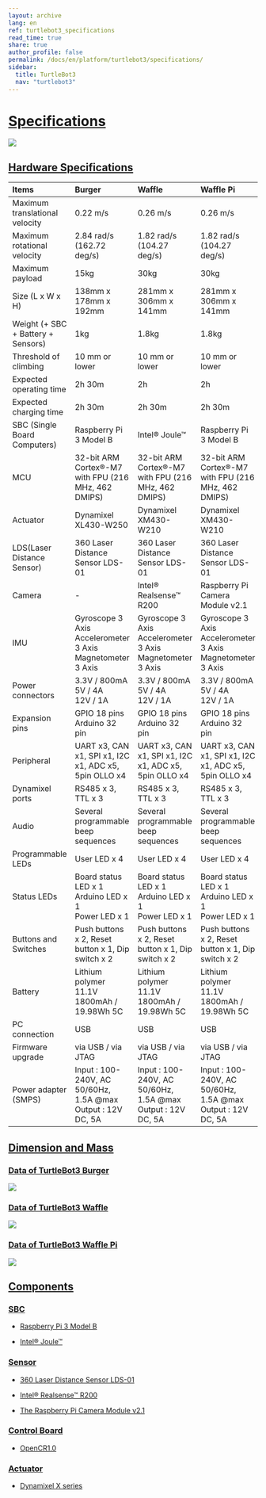 ```yaml
---
layout: archive
lang: en
ref: turtlebot3_specifications
read_time: true
share: true
author_profile: false
permalink: /docs/en/platform/turtlebot3/specifications/
sidebar:
  title: TurtleBot3
  nav: "turtlebot3"
---
```


<div style="counter-reset: h1 3"></div>

# [Specifications](#specifications)

![](/assets/images/platform/turtlebot3/hardware_setup/turtlebot3_models.png)

## [Hardware Specifications](#hardware-specifications)

| Items                              | Burger                                                              | Waffle                                                              | Waffle Pi                                                           |
| :--------------------------------- | :------------------------------------------------------------------ | :------------------------------------------------------------------ | :------------------------------------------------------------------ |
| Maximum translational velocity     | 0.22 m/s                                                            | 0.26 m/s                                                            | 0.26 m/s                                                            |
| Maximum rotational velocity        | 2.84 rad/s (162.72 deg/s)                                           | 1.82 rad/s (104.27 deg/s)                                           | 1.82 rad/s (104.27 deg/s)                                           |
| Maximum payload                    | 15kg                                                                | 30kg                                                                | 30kg                                                                |
| Size (L x W x H)                   | 138mm x 178mm x 192mm                                               | 281mm x 306mm x 141mm                                               | 281mm x 306mm x 141mm                                               |
| Weight (+ SBC + Battery + Sensors) | 1kg                                                                 | 1.8kg                                                               | 1.8kg                                                               |
| Threshold of climbing              | 10 mm or lower                                                      | 10 mm or lower                                                      | 10 mm or lower                                                      |
| Expected operating time            | 2h 30m                                                              | 2h                                                                  | 2h                                                                  |
| Expected charging time             | 2h 30m                                                              | 2h 30m                                                              | 2h 30m                                                              |
| SBC (Single Board Computers)       | Raspberry Pi 3 Model B    | Intel® Joule™                                    | Raspberry Pi 3 Model B               |
| MCU                                | 32-bit ARM Cortex®-M7 with FPU (216 MHz, 462 DMIPS)                 | 32-bit ARM Cortex®-M7 with FPU (216 MHz, 462 DMIPS)                 | 32-bit ARM Cortex®-M7 with FPU (216 MHz, 462 DMIPS)                 |
|Actuator                            | Dynamixel XL430-W250         | Dynamixel XM430-W210   |   Dynamixel XM430-W210                 |
|LDS(Laser Distance Sensor)          | 360 Laser Distance Sensor LDS-01 | 360 Laser Distance Sensor LDS-01 | 360 Laser Distance Sensor LDS-01 |
|Camera                              |              -               | Intel® Realsense™ R200 | Raspberry Pi Camera Module v2.1|
| IMU                                | Gyroscope 3 Axis<br />Accelerometer 3 Axis<br />Magnetometer 3 Axis | Gyroscope 3 Axis<br />Accelerometer 3 Axis<br />Magnetometer 3 Axis | Gyroscope 3 Axis<br />Accelerometer 3 Axis<br />Magnetometer 3 Axis |
| Power connectors                   | 3.3V / 800mA<br />5V / 4A<br />12V / 1A                             | 3.3V / 800mA<br />5V / 4A<br />12V / 1A                             | 3.3V / 800mA<br />5V / 4A<br />12V / 1A                             |
| Expansion pins                     | GPIO 18 pins<br />Arduino 32 pin                                    | GPIO 18 pins<br />Arduino 32 pin                                    | GPIO 18 pins<br />Arduino 32 pin                                    |
| Peripheral                         | UART x3, CAN x1, SPI x1, I2C x1, ADC x5, 5pin OLLO x4               | UART x3, CAN x1, SPI x1, I2C x1, ADC x5, 5pin OLLO x4               | UART x3, CAN x1, SPI x1, I2C x1, ADC x5, 5pin OLLO x4               |
| Dynamixel ports                    | RS485 x 3, TTL x 3                                                  | RS485 x 3, TTL x 3                                                  | RS485 x 3, TTL x 3                                                  |
| Audio                              | Several programmable beep sequences                                 | Several programmable beep sequences                                 | Several programmable beep sequences                                 |
| Programmable LEDs                  | User LED x 4                                                        | User LED x 4                                                        | User LED x 4                                                        |
| Status LEDs                        | Board status LED x 1<br />Arduino LED x 1<br />Power LED x 1        | Board status LED x 1<br />Arduino LED x 1<br />Power LED x 1        | Board status LED x 1<br />Arduino LED x 1<br />Power LED x 1        |
| Buttons and Switches               | Push buttons x 2, Reset button x 1, Dip switch x 2                  | Push buttons x 2, Reset button x 1, Dip switch x 2                  | Push buttons x 2, Reset button x 1, Dip switch x 2                  |
| Battery                            | Lithium polymer 11.1V 1800mAh / 19.98Wh 5C                          | Lithium polymer 11.1V 1800mAh / 19.98Wh 5C                          | Lithium polymer 11.1V 1800mAh / 19.98Wh 5C                          |
| PC connection                      | USB                                                                 | USB                                                                 | USB                                                                 |
| Firmware upgrade                   | via USB / via JTAG                                                  | via USB / via JTAG                                                  | via USB / via JTAG                                                  |
| Power adapter (SMPS)               | Input : 100-240V, AC 50/60Hz, 1.5A @max<br />Output : 12V DC, 5A    | Input : 100-240V, AC 50/60Hz, 1.5A @max<br />Output : 12V DC, 5A    | Input : 100-240V, AC 50/60Hz, 1.5A @max<br />Output : 12V DC, 5A    |

## [Dimension and Mass](#dimension-and-mass)

### [Data of TurtleBot3 Burger](#data-of-turtlebot3-burger)

![](/assets/images/platform/turtlebot3/hardware_setup/turtlebot3_dimension1.png)

### [Data of TurtleBot3 Waffle](#data-of-turtlebot3-waffle)

![](/assets/images/platform/turtlebot3/hardware_setup/turtlebot3_dimension2.png)

### [Data of TurtleBot3 Waffle Pi](#data-of-turtlebot3-waffle-pi)

![](/assets/images/platform/turtlebot3/hardware_setup/turtlebot3_dimension3.png)

## [Components](#components)

### [SBC](#sbc)

- [Raspberry Pi 3 Model B](https://www.raspberrypi.org/products/raspberry-pi-3-model-b/)

- [Intel® Joule™](http://ark.intel.com/products/96414/Intel-Joule-570x-Developer-Kit)

### [Sensor](#sensor)

- [360 Laser Distance Sensor LDS-01](http://turtlebot3.robotis.com/en/latest/appendix_lds.html)

- [Intel® Realsense™ R200](https://software.intel.com/en-us/RealSense/R200Camera)

- [The Raspberry Pi Camera Module v2.1](https://www.raspberrypi.org/products/camera-module-v2/)

### [Control Board](#control-board)

- [OpenCR1.0](http://turtlebot3.robotis.com/en/latest/appendix_opencr.html)

### [Actuator](#actuator)

- [Dynamixel X series](http://en.robotis.com/index/product.php?cate_code=10121110)
